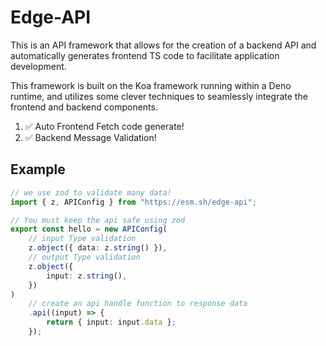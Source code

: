 # Edge-API

This is an API framework that allows for the creation of a backend API and automatically generates frontend TS code to facilitate application development.

This framework is built on the Koa framework running within a Deno runtime, and utilizes some clever techniques to seamlessly integrate the frontend and backend components.

1. ✅ Auto Frontend Fetch code generate!
2. ✅ Backend Message Validation!

## Example

```ts
// we use zod to validate many data!
import { z, APIConfig } from "https://esm.sh/edge-api";

// You must keep the api safe using zod
export const hello = new APIConfig(
    // input Type validation
    z.object({ data: z.string() }),
    // output Type validation
    z.object({
        input: z.string(),
    })
)
    // create an api handle function to response data
    .api((input) => {
        return { input: input.data };
    });
```
